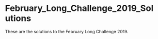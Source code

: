 # February_Long_Challenge_2019_Solutions
These are the solutions to the February Long Challenge 2019.
